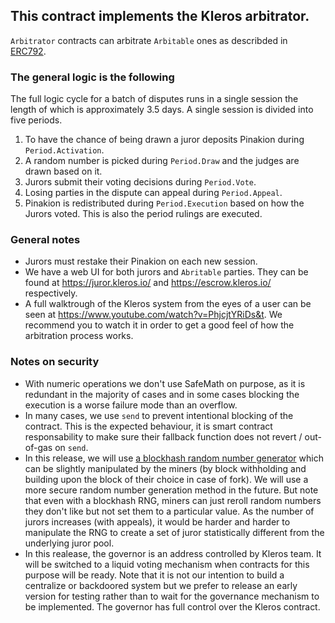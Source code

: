 ## This contract implements the Kleros arbitrator.
`Arbitrator` contracts can arbitrate `Arbitable` ones as describded in [ERC792](https://github.com/ethereum/EIPs/issues/792).

### The general logic is the following
The full logic cycle for a batch of disputes runs in a single session the length of which is approximately 3.5 days. A single session is divided into five periods.
1. To have the chance of being drawn a juror deposits Pinakion during `Period.Activation`.
2. A random number is picked during `Period.Draw` and the judges are drawn based on it.
3. Jurors submit their voting decisions during `Period.Vote`.
4. Losing parties in the dispute can appeal during `Period.Appeal`.
5. Pinakion is redistributed during `Period.Execution` based on how the Jurors voted. This is also the period rulings are executed.

### General notes
- Jurors must restake their Pinakion on each new session.
- We have a web UI for both jurors and `Abritable` parties. They can be found at https://juror.kleros.io/ and https://escrow.kleros.io/ respectively.
- A full walktrough of the Kleros system from the eyes of a user can be seen at https://www.youtube.com/watch?v=PhjcjtYRiDs&t. We recommend you to watch it in order to get a good feel of how the arbitration process works.

### Notes on security
- With numeric operations we don't use SafeMath on purpose, as it is redundant in the majority of cases and in some cases blocking the execution is a worse failure mode than an overflow.
- In many cases, we use `send` to prevent intentional blocking of the contract. This is the expected behaviour, it is smart contract responsability to make sure their fallback function does not revert / out-of-gas on `send`.
- In this release, we will use [a blockhash random number generator](https://github.com/kleros/kleros-interaction/edit/master/contracts/standard/rng/BlockhashRNGFallback.sol) which can be slightly manipulated by the miners (by block withholding and building upon the block of their choice in case of fork). We will use a more secure random number generation method in the future. But note that even with a blockhash RNG, miners can just reroll random numbers they don't like but not set them to a particular value. As the number of jurors increases (with appeals), it would be harder and harder to manipulate the RNG to create a set of juror statistically different from the underlying juror pool.
- In this realease, the governor is an address controlled by Kleros team. It will be switched to a liquid voting mechanism when contracts for this purpose will be ready. Note that it is not our intention to build a centralize or backdoored system but we prefer to release an early version for testing rather than to wait for the governance mechanism to be implemented. The governor has full control over the Kleros contract.
